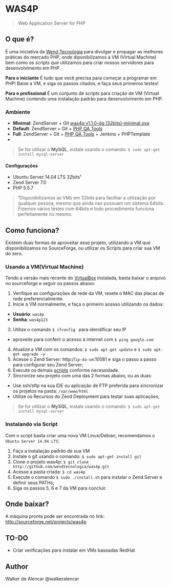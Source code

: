 # WAS4P 
> Web Application Server for PHP

## O que é?
É uma iniciativa da [Wend Tecnologia](http://wend.com.br) para divulgar e propagar as melhores práticas do mercado PHP, onde diponibilizamos a VM (Virtual Machine) bem como os scripts que utilizamos para criar nossos servidores para desenvolvimento em PHP.

**Para o iniciante** É tudo que você precisa para começar a programar em PHP! Baixe a VM, e siga os passos citados, e faça seus primeiros testes!

**Para o profissional** É um conjunto de scripts para criação de VM (Virtual Machine) contendo uma instalação padrão para desenvolvimento em PHP.

### Ambiente
* **Minimal**: ZendServer + Git [was4p v1.1.0-dg (32bits)-minimal.ova](http://sourceforge.net/projects/was4p/files/v1.1/was4p%20v1.1.0-dg%20%2832bits%29-minimal.ova/download)
* **Default**: ZendServer + Git + [PHP QA Tools](https://github.com/wendtecnologia/phpqatools)
* **Full**: ZendServer + Git + [PHP QA Tools](https://github.com/wendtecnologia/phpqatools) + Jenkins + PHPTemplate
* 
> Se for utilizar o **MySQL**, instale usando o comando: `$ sudo apt-get install mysql-server`

#### Configurações
- Ubuntu Server 14.04 LTS 32bits¹
- Zend Server 7.0
- PHP 5.5.7

> ¹Disponibilizamos as VMs em 32bits para facilitar a utilização por qualquer pessoa, mesmo que ainda nao possuam um sistema 64bits.
Fizemos vários testes com 64bits e todo procedimento funciona perfeitamente no mesmo.

## Como funciona?
Existem duas formas de aproveitar esse projeto, utilizando a VM que disponibilizamos no SourceForge, ou utilizar os Scripts para criar sua VM do zero.

### Usando a VM(Virtual Machine)
Tendo a versão mais recente do [VirtualBox](http://virtualbox.org) instalada, basta baixar o arquivo no sourceforge e seguir os passos abaixo:

1. Verifique as configurações de rede da VM, resete o MAC das placas de rede preferencialmente.
2. Inicie a VM normalmente, e faça o primeiro acesso utilizando os dados: 
 - **Usuário**: `was4p`
 - **Senha**: `was4p123`
3. Utilize o comando `$ ifconfig ` para idendificar seu IP
 - aproveite para conferir o acesso à internet com `$ ping google.com`
4. Atualize a VM com os comandos: `$ sudo apt-get update` e `$ sudo apt-get upgrade -y`
5. Acesse o Zend Server: http://`ip-da-vm`:10081 e siga o passo a passo para configurar seu Zend Server;
6. Execute os demais [scripts](https://github.com/wendtecnologia/was4p/blob/master/scripts/README.md) conforme necessidade.
7. Sincronize seu projeto com uma das 2 formas abaixo, ou as duas:
 - Use ssh/sftp na sua IDE ou aplicação de FTP preferida para sincronizar os projetos na pasta: `/var/www/html`
 - Utilize os Recursos do Zend Deployment para testar suas aplicações;

> Se for utilizar o **MySQL**, instale usando o comando: `$ sudo apt-get install mysql-server`

### Instalando via Script
Com o script basta criar uma nova VM Linux/Debian, recomendamos o `Ubuntu Server 14.04 LTS`:

1. Faça a instalação padrão de sua VM
2. Instale o git usando o comando: `$ sudo apt-get install git`
3. Clone o projeto was4p: `$ git clone http://github.com/wendtecnologia/was4p.git`
4. Acesse a pasta criada: `$ cd was4p`
5. Execute o comando `$ sudo ./install.sh` para instalar o Zend Server e definir seus PATHs;
6. Siga os passos 5, 6 e 7 da VM para concluir.

## Onde baixar?
A máquina pronta pode ser encontrada no link:
http://sourceforge.net/projects/was4p

## TO-DO
- Criar verificações para instalar em VMs baseadas RedHat

## Author
Walker de Alencar @walkeralencar

